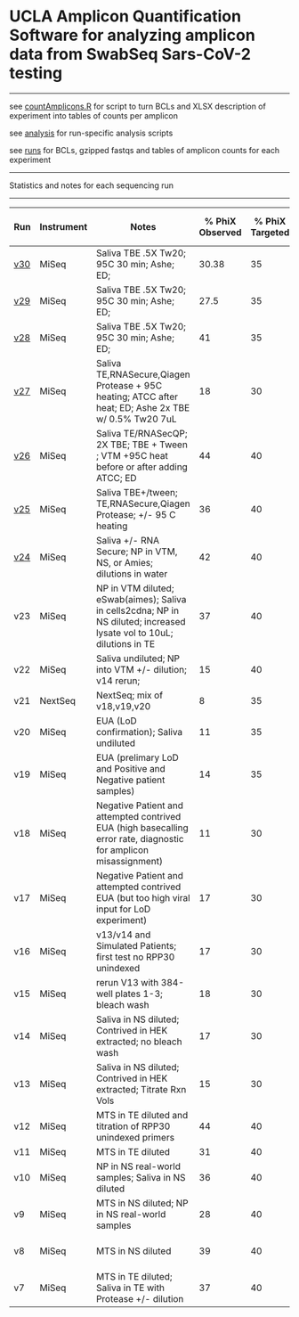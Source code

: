 # UCLA Amplicon Quantification Software for analyzing amplicon data from SwabSeq Sars-CoV-2 testing
___
see [countAmplicons.R](code/countAmplicons.R) for script to turn BCLs and XLSX description of experiment into tables of counts per amplicon

see [analysis](analysis/) for run-specific analysis scripts 

see [runs](runs/) for BCLs, gzipped fastqs and tables of amplicon counts for each experiment
___

Statistics and notes for each sequencing run 
___

Run | Instrument | Notes | % PhiX Observed | % PhiX Targeted | Conc. Loaded (pM) | RT | Indexing Strategy | PCR cycles | Read | Cluster PF (%) | % ≥Q30 | Yield | Error Rate% | Reads PF | Density  | Tiles | Legacy Phas/Prephas (%) | Intensity 
--- | --- | --- | --- | --- | --- | --- | --- | --- | --- | --- | --- | --- | --- | --- | --- | --- | --- | --- 
[v30](analyis/v30/)  |  MiSeq | Saliva TBE .5X Tw20; 95C 30 min; Ashe; ED; | 30.38 | 35 | 25 | Taqpath | Semi-Combinatorial | 50 | 1 |	92.63±1.25 | 97.49 |	487.05Mbp |	0.31±0.07 |	19,482,174 |	815±32 |	38  |	0.000/0.000 | 	164 ±22
[v29](analyis/v29/)  |  MiSeq | Saliva TBE .5X Tw20; 95C 30 min; Ashe; ED; | 27.5 | 35 | 25 | Taqpath | Semi-Combinatorial | 50 | 1 | 92.86±1.38 | 97.84 | 	624.03Mbp |	0.20±0.02 |	24,961,348| 	1,057±25  |	38 | 	0.000/0.000 |	198 ±28 	
[v28](analyis/v28/)  |  MiSeq | Saliva TBE .5X Tw20; 95C 30 min; Ashe; ED; | 41 | 35 | 25 | Taqpath | Semi-Combinatorial | 50 |  1 | 	90.11±2.04 	| 97.21 |  	629.71Mbp |  	0.18±0.34 |	25,188,428 | 	1,117±14 |	38 	| 0.000/0.000 |	180±25 	
[v27](analysis/v27/) |  MiSeq | Saliva TE,RNASecure,Qiagen Protease + 95C heating; ATCC after heat; ED; Ashe 2x TBE w/ 0.5% Tw20 7uL  | 18 | 30 | 25 | Taqpath | UDI | 50 | 1 |	94.15±1.28 | 	98.01 	| 556.26Mbp |	0.22±0.04 |  22,250,444 | 	923±23 | 	38 	| 0.009/0.000 | 	208±31 	
[v26](analysis/v26/) |  MiSeq | Saliva TE/RNASecQP; 2X TBE; TBE + Tween ; VTM +95C heat before or after adding ATCC; ED   | 44  | 40 | 25 | Taqpath | Semi-Combinatorial | 50 | 1 |	93.29±1.14 | 97.87 |  550.14Mbp |	0.15±0.02 |	22,005,736 |921±16 | 	38 | 	0.004/0.007 | 	186±29
[v25](analysis/v25/) |  MiSeq | Saliva TBE+/tween; TE,RNASecure,Qiagen Protease; +/- 95 C heating     | 36 | 40 | 25 | Taqpath | UDI | 50 | 
[v24](analysis/v24/) |  MiSeq | Saliva +/- RNA Secure; NP in VTM, NS, or Amies; dilutions in water    | 42 | 40  | 25 | Taqpath | Semi-Combinatorial | 50 |   1  |	92.85±1.17 | 97.79 |  	483.40Mbp 	| 0.14±0.04 |	19,336,026 | 	829±18 | 	38 |	0.014/0.040| 	183 ±28
v23 |                   MiSeq | NP in VTM diluted; eSwab(aimes); Saliva in cells2cdna; NP in NS diluted; increased lysate vol to 10uL; dilutions in TE | 37 | 40 | 26 | Taqpath | UDI | 50 |  1 |	92.69±0.86 | 	97.88 | 	570.91Mbp | 	0.14±0.03 |	22,836,378 | 971±15 | 38 |	0.000/0.000 |	185 ±26
v22 |                   MiSeq | Saliva undiluted; NP into VTM +/- dilution; v14 rerun;                | 15 | 40   | 25 | Taqpath | Semi-Combinatorial | 40 and 50 | 1 | 96.35±0.88 | 98.57 | 347.74Mbp | 0.20±0.31 | 13,909,713 | 560±20 | 38 | 0.135/0.107 | 195±34
v21 |                 NextSeq | NextSeq; mix of v18,v19,v20                                           | 8  | 35  | 1.5 | Taqpath | UDI | 40 | 1 | 95.54±0.45 | 98.48 | 0.17Gbp | 0.36±0.10 | 27,807,589 | 33±1 | 72 | 0.119/0.183 | 12741±809 
v20 |                   MiSeq | EUA (LoD confirmation);  Saliva undiluted                             |  11 | 35  | 24 | Taqpath | UDI | 40 | 1 | 96.09±0.91 | 98.34 | 284.75Mbp | 0.27±0.35 | 11,390,135 | 443±9 | 38 | 0.270/0.020 | 192±31 
v19 |                   MiSeq | EUA (prelimary LoD and Positive and Negative patient samples)         | 14 | 35 | 26 | Taqpath | UDI | 40 |   1 | 85.26±20.73 | 97.28 | 563.71Mbp | 0.50±0.49 | 22,548,216 | 1,052±47 | 38 | 0.011/0.000 | 189±27       
v18 |                   MiSeq | Negative Patient and attempted contrived EUA (high basecalling error rate, diagnostic for amplicon misassignment) | 11 | 30 | 27 | Taqpath | Semi-Combinatorial | 40 | 1 | 69.46±22.02 | 94.37 | 438.81Mbp | 1.25±0.62 | 17,552,240 | 1,042±57 | 38 | 0.008/0.000 | 192±22       
v17 |                   MiSeq | Negative Patient and attempted contrived EUA (but too high viral input for LoD experiment)   | 17 | 30 | 26 | Taqpath | Semi-Combinatorial| 40                      | 1 | 93.83±1.71 | 97.63 | 555.45Mbp | 0.13±0.01 | 22,218,176 | 934±12 | 38 | 0.006/0.036 | 175±21             
v16 |                   MiSeq | v13/v14 and Simulated Patients; first test no RPP30 unindexed         | 17 | 30 | 31.3 | Taqpath | Combinatorial | 40 | 1 | 94.99±1.07 | 98.20 | 598.33Mbp | 0.22±0.34 | 23,933,240 | 973±24 | 38 | 0.032/0.000 | 193±31             
v15 |                   MiSeq | rerun V13 with 384-well plates 1-3; bleach wash                       | 18 | 30 | 40.8 | Taqpath | Combinatorial | 50 |  1 | 75.37±7.07 | 94.56 | 497.81Mbp | 0.83±0.51 | 19,912,204 | 1,103±45 | 38 | 0.027/0.078 | 177±20         
v14 |                   MiSeq | Saliva in NS diluted; Contrived in HEK extracted; no bleach wash      | 17 | 30 | 40.8 | Taqpath | Combinatorial | 50 |  1 | 97.00±0.44 | 99.01 | 463.36Mbp | 0.12±0.01 | 18,534,400 | 742±13 | 38 | 0.138/0.101 | 203±24 
v13 |                   MiSeq | Saliva in NS diluted; Contrived in HEK extracted; Titrate Rxn Vols    | 15 | 30 | 40.8 | Taqpath | Combinatorial | 50 | 1 | 97.16±0.97 | 98.96 | 274.97Mbp | 0.14±0.01 | 10,998,699 | 406±21 | 38 | 0.137/0.101 | 193±30 
v12 |                   MiSeq | MTS in TE diluted and titration of RPP30 unindexed primers            | 44 | 40 | 20 | Taqpath | UDI | 50 |  1 | 93.18±0.96 | 97.35 | 171.26Mbp | 0.35±0.11 | 6,850,514 | 277±24 | 38 | 0.166/0.105 | 147±16   
v11 |                   MiSeq | MTS in TE diluted                                                     | 31 | 40 | 22 | Taqpath | UDI | 50 |  1 | 94.14±1.02 | 98.37 | 423.37Mbp | 0.52±0.13 | 16,934,964 | 703±31 | 38 | 0.090/0.064 | 152±21 
v10 |                   MiSeq | NP in NS real-world samples; Saliva in NS diluted                     | 36 | 40 | 20 | NEB Luna vs Taqpath | UDI | 50 |  1 | 94.33±0.93 | 97.94 | 440.62Mbp | 0.19±0.04 | 17,624,768 | 727±15 | 38 | 0.103/0.086 | 112±16 
v9  |                   MiSeq | MTS in NS diluted; NP in NS real-world samples                        | 28 | 40 | 20 | NEB Luna | UDI | 50 and 60 |  1 | 95.47±0.89 | 98.74 | 346.55Mbp | 0.48±0.08 | 13,862,051 | 563±20 | 38 | 0.095/0.029 | 172±26 
v8  |                   MiSeq | MTS in NS diluted                                                     | 39 | 40 | 20 | NEB Luna | UDI | 40 and 50 |  1 | 95.06±0.83 | 98.29 | 475.38Mbp | 0.16±0.02 | 19,015,232 | 776±11 | 38 | 0.084/0.043 | 146±18 
v7  |                   MiSeq | MTS in TE diluted; Saliva in TE with Protease +/- dilution            | 37 | 40 | 16 | NEB Luna | UDI | 40 |  1 | 92.71±0.99 | 97.26 | 218.65Mbp | 0.67±0.32 | 8,745,975 | 363±31 | 38 | 0.102/0.044 | 190±34   

